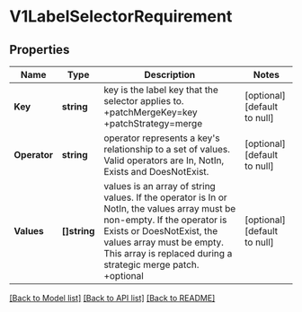# V1LabelSelectorRequirement

## Properties
Name | Type | Description | Notes
------------ | ------------- | ------------- | -------------
**Key** | **string** | key is the label key that the selector applies to. +patchMergeKey&#x3D;key +patchStrategy&#x3D;merge | [optional] [default to null]
**Operator** | **string** | operator represents a key&#39;s relationship to a set of values. Valid operators are In, NotIn, Exists and DoesNotExist. | [optional] [default to null]
**Values** | **[]string** | values is an array of string values. If the operator is In or NotIn, the values array must be non-empty. If the operator is Exists or DoesNotExist, the values array must be empty. This array is replaced during a strategic merge patch. +optional | [optional] [default to null]

[[Back to Model list]](../README.md#documentation-for-models) [[Back to API list]](../README.md#documentation-for-api-endpoints) [[Back to README]](../README.md)


